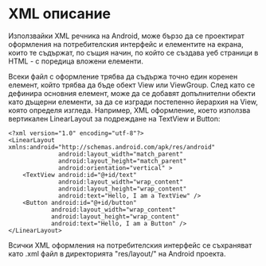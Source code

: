 # XML описание

Използвайки XML речника на Android, може бързо да се проектират оформления на потребителския интерфейс и елементите на екрана, които те съдържат, по същия начин, по който се създава уеб страници в HTML - с поредица вложени елементи.

Всеки файл с оформление трябва да съдържа точно един коренен елемент, който трябва да бъде обект View или ViewGroup. След като се дефинира основния елемент, може да се добавят допълнителни обекти като дъщерни елементи, за да се изгради постепенно йерархия на View, която определя изгледа. Например,  XML оформление, което използва вертикален LinearLayout за подреждане на TextView и Button:

```
<?xml version="1.0" encoding="utf-8"?>
<LinearLayout xmlns:android="http://schemas.android.com/apk/res/android"
              android:layout_width="match_parent"
              android:layout_height="match_parent"
              android:orientation="vertical" >
    <TextView android:id="@+id/text"
              android:layout_width="wrap_content"
              android:layout_height="wrap_content"
              android:text="Hello, I am a TextView" />
    <Button android:id="@+id/button"
            android:layout_width="wrap_content"
            android:layout_height="wrap_content"
            android:text="Hello, I am a Button" />
</LinearLayout>
```

Всички XML оформления на потребителския интерфейс се съхраняват като .xml файл в директорията "res/layout/" на Android проекта.
